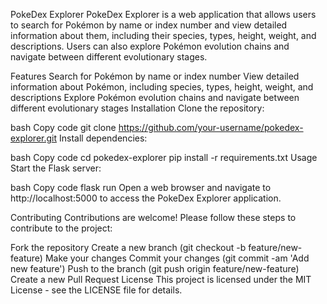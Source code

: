 PokeDex Explorer
PokeDex Explorer is a web application that allows users to search for Pokémon by name or index number and view detailed information about them, including their species, types, height, weight, and descriptions. Users can also explore Pokémon evolution chains and navigate between different evolutionary stages.

Features
Search for Pokémon by name or index number
View detailed information about Pokémon, including species, types, height, weight, and descriptions
Explore Pokémon evolution chains and navigate between different evolutionary stages
Installation
Clone the repository:

bash
Copy code
git clone https://github.com/your-username/pokedex-explorer.git
Install dependencies:

bash
Copy code
cd pokedex-explorer
pip install -r requirements.txt
Usage
Start the Flask server:

bash
Copy code
flask run
Open a web browser and navigate to http://localhost:5000 to access the PokeDex Explorer application.

Contributing
Contributions are welcome! Please follow these steps to contribute to the project:

Fork the repository
Create a new branch (git checkout -b feature/new-feature)
Make your changes
Commit your changes (git commit -am 'Add new feature')
Push to the branch (git push origin feature/new-feature)
Create a new Pull Request
License
This project is licensed under the MIT License - see the LICENSE file for details.
